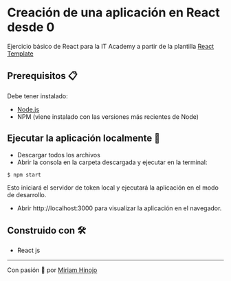 # Creación de una aplicación en React desde 0

Ejercicio básico de React para la IT Academy a partir de la plantilla [React Template](https://github.com/itacademyReact/react-template)

## Prerequisitos 📋

Debe tener instalado:

* [Node.js](https://nodejs.org/en/download/)
* NPM (viene instalado con las versiones más recientes de Node)

## Ejecutar la aplicación localmente 🔧
* Descargar todos los archivos
* Abrir la consola en la carpeta descargada y ejecutar en la terminal:

```
$ npm start
```
  Esto iniciará el servidor de token local y ejecutará la aplicación en el modo de desarrollo.  
* Abrir http://localhost:3000 para visualizar la aplicación en el navegador.

## Construido con 🛠️

* React js

---

Con pasión 🚀 por [Miriam Hinojo](https://github.com/stilografica/)


